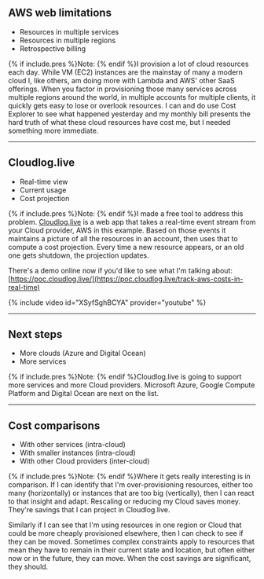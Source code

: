 
## AWS web limitations
* Resources in multiple services
* Resources in multiple regions
* Retrospective billing

{% if include.pres %}Note: {% endif %}I provision a lot of cloud resources each day.
While VM (EC2) instances are the mainstay of many a modern cloud I, like others, am doing more with Lambda and AWS' other SaaS offerings.
When you factor in provisioning those many services across multiple regions around the world, in multiple accounts for multiple clients, it quickly gets easy to lose or overlook resources.
I can and do use Cost Explorer to see what happened yesterday and my monthly bill presents the hard truth of what these cloud resources have cost me, but I needed something more immediate.

---

## Cloudlog.live
* Real-time view
* Current usage
* Cost projection

{% if include.pres %}Note: {% endif %}I made a free tool to address this problem.
[Cloudlog.live](https://poc.cloudlog.live/track-aws-costs-in-real-time) is a web app that takes a real-time event stream from your Cloud provider, AWS in this example.
Based on those events it maintains a picture of all the resources in an account, then uses that to compute a cost projection.
Every time a new resource appears, or an old one gets shutdown, the projection updates.

There's a demo online now if you'd like to see what I'm talking about: [https://poc.cloudlog.live/](https://poc.cloudlog.live/track-aws-costs-in-real-time)

{% include video id="XSyfSghBCYA" provider="youtube" %}

---

## Next steps
* More clouds (Azure and Digital Ocean)
* More services

{% if include.pres %}Note: {% endif %}Cloudlog.live is going to support more services and more Cloud providers.
Microsoft Azure, Google Compute Platform and Digital Ocean are next on the list.

---

## Cost comparisons
* With other services (intra-cloud)
* With smaller instances (intra-cloud)
* With other Cloud providers (inter-cloud)

{% if include.pres %}Note: {% endif %}Where it gets really interesting is in comparison.
If I can identify that I'm over-provisioning resources, either too many (horizontally) or instances that are too big (vertically), then I can react to that insight and adapt.
Rescaling or reducing my Cloud saves money.
They're savings that I can project in Cloudlog.live.

Similarly if I can see that I'm using resources in one region or Cloud that could be more cheaply provisioned elsewhere, then I can check to see if they can be moved.
Sometimes complex constraints apply to resources that mean they have to remain in their current state and location, but often either now or in the future, they can move.
When the cost savings are significant, they should.

